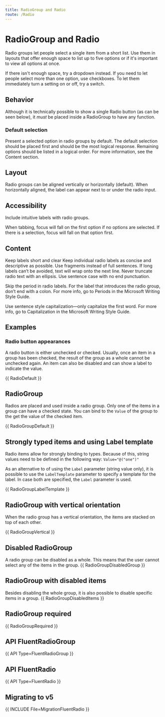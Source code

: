 ```yaml
---
title: RadioGroup and Radio
route: /Radio
---
```


# RadioGroup and Radio

Radio groups let people select a single item from a short list. Use them in layouts that offer enough space to list up to five options or if it's important to view all options at once.

If there isn't enough space, try a dropdown instead. If you need to let people select more than one option, use checkboxes. To let them immediately turn a setting on or off, try a switch.

## Behavior

Although it is technically possible to show a single Radio button (as can be seen below), it *must* be placed inside a RadioGroup to have any function.

### Default selection
Present a selected option in radio groups by default. The default selection should be placed first and should be the most logical response. Remaining options should be listed in a logical order. For more information, see the Content section.

## Layout
Radio groups can be aligned vertically or horizontally (default). When horizontally aligned, the label can appear next to or under the radio input.

## Accessibility
Include intuitive labels with radio groups.

When tabbing, focus will fall on the first option if no options are selected. If there is a selection, focus will fall on that option first.

## Content
Keep labels short and clear
Keep individual radio labels as concise and descriptive as possible. Use fragments instead of full sentences. If long labels can’t be avoided, text will wrap onto the next line. Never truncate radio text with an ellipsis. Use sentence case with no end punctuation.

Skip the period in radio labels. For the label that introduces the radio group, don’t end with a colon. For more info, go to Periods in the Microsoft Writing Style Guide.

Use sentence style capitalization—only capitalize the first word. For more info, go to Capitalization in the Microsoft Writing Style Guide.

## Examples

### Radio button appearances

A radio button is either unchecked or checked. Usually, once an item in a group has been checked, the result of the group as a whole cannot be unchecked again.
An item can also be disabled and can show a label to indicate the value. 

{{ RadioDefault }}

## RadioGroup

Radios are placed and used inside a radio group. Only one of the items in a group can have a checked state.
You can bind to the `Value` of the group to the get the value of the checked item.

{{ RadioGroupDefault }}

## Strongly typed items and using Label template
Radio items allow for strongly binding to types. Because of this, string values need to be defined in the following way: 
`Value="@("one")"`

As an alternative to of using the `Label` parameter (string value only),
it is possible to use the `LabelTemplate` parameter to specify a template for the label.
In case both are specified, the `Label` parameter is used.

{{ RadioGroupLabelTemplate }}

## RadioGroup with vertical orientation
When the radio group has a vertical orientation, the items are stacked on top of each other.

{{ RadioGroupVertical }}

## Disabled RadioGroup
A radio group can be disabled as a whole. This means that the user cannot select any of the items in the group.
{{ RadioGroupDisabledGroup }}

## RadioGroup with disabled items
Besides disabling the whole group, it is also possible to disable specific items in a group.
{{ RadioGroupDisabledItems }}

## RadioGroup required
{{ RadioGroupRequired }}

## API FluentRadioGroup
{{ API Type=FluentRadioGroup }}

## API FluentRadio
{{ API Type=FluentRadio }}

## Migrating to v5

{{ INCLUDE File=MigrationFluentRadio }}
